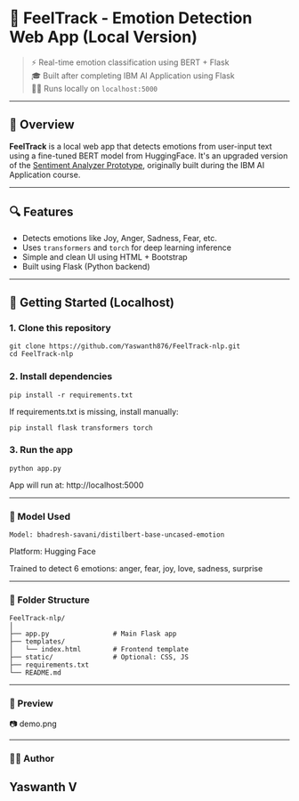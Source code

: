 # 💙 FeelTrack - Emotion Detection Web App (Local Version)

> ⚡ Real-time emotion classification using BERT + Flask  
> 🎓 Built after completing IBM AI Application using Flask  
> 👨‍💻 Runs locally on `localhost:5000`

---

## 📌 Overview

**FeelTrack** is a local web app that detects emotions from user-input text using a fine-tuned BERT model from HuggingFace. It's an upgraded version of the [Sentiment Analyzer Prototype](https://github.com/Yaswanth876/sentiment-analyzer-bert-nlp.git), originally built during the IBM AI Application course.

---

## 🔍 Features

- Detects emotions like Joy, Anger, Sadness, Fear, etc.
- Uses `transformers` and `torch` for deep learning inference
- Simple and clean UI using HTML + Bootstrap
- Built using Flask (Python backend)

---

## 🚀 Getting Started (Localhost)

### 1. Clone this repository

```
git clone https://github.com/Yaswanth876/FeelTrack-nlp.git
cd FeelTrack-nlp
```
### 2. Install dependencies

```
pip install -r requirements.txt
```

If requirements.txt is missing, install manually:
```
pip install flask transformers torch
```

### 3. Run the app

```
python app.py
```
App will run at: http://localhost:5000

---

### 🧠 Model Used
```
Model: bhadresh-savani/distilbert-base-uncased-emotion
```
Platform: Hugging Face

Trained to detect 6 emotions: anger, fear, joy, love, sadness, surprise

---

### 📂 Folder Structure

```
FeelTrack-nlp/
│
├── app.py                # Main Flask app
├── templates/
│   └── index.html        # Frontend template
├── static/               # Optional: CSS, JS
├── requirements.txt
└── README.md
```

---
### 📸 Preview

📷 demo.png

---

### 👨‍💻 Author
Yaswanth V
---
